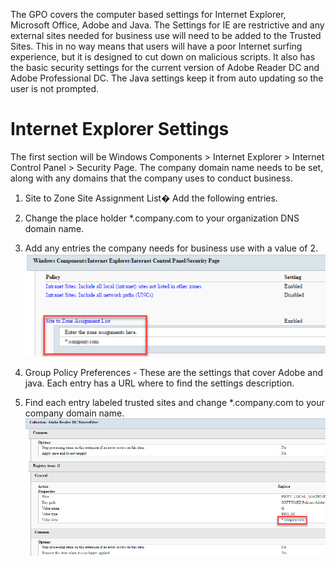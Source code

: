 The GPO covers the computer based settings for Internet Explorer, Microsoft Office, Adobe and Java.  The Settings for IE are restrictive and any external sites needed for business use will need to be added to the Trusted Sites.  This in no way means that users will have a poor Internet surfing experience, but it is designed to cut down on malicious scripts.  It also has the basic security settings for the current version of Adobe Reader DC and Adobe Professional DC.  The Java settings keep it from auto updating so the user is not prompted.  

# Internet Explorer Settings  

The first section will be Windows Components > Internet Explorer > Internet Control Panel > Security Page.  The company domain name needs to be set, along with any domains that the company uses to conduct business.  

1. Site to Zone Site Assignment List� Add the following entries.  
  1. Change the place holder *.company.com to your organization DNS domain name.  
  2. Add any entries the company needs for business use with a value of 2.  
  ![Site to Zone Assignment](../../../../images/sitetozoneassignment.png)  

2. Group Policy Preferences - These are the settings that cover Adobe and java.  Each entry has a URL where to find the settings description.  
  1. Find each entry labeled trusted sites and change *.company.com to your company domain name.  
  ![Adobe Trusted Sites](../../../../images/adobetrustedsites.png)